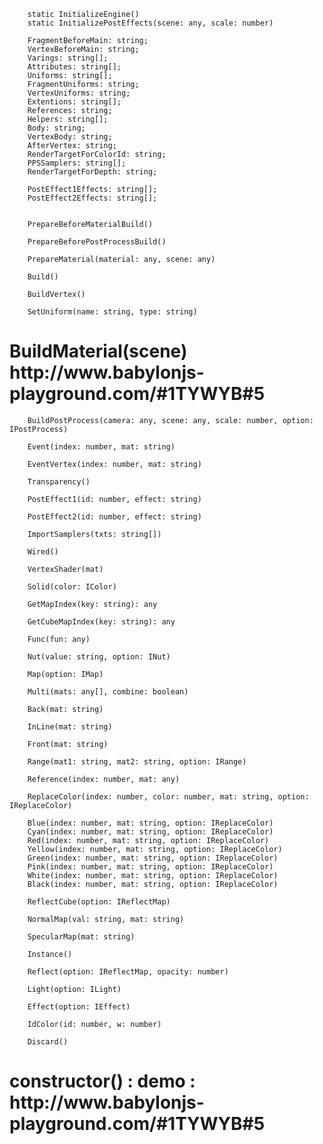  
       
        static InitializeEngine()  
        static InitializePostEffects(scene: any, scale: number) 

        FragmentBeforeMain: string;
        VertexBeforeMain: string;
        Varings: string[];
        Attributes: string[];
        Uniforms: string[];
        FragmentUniforms: string;
        VertexUniforms: string;
        Extentions: string[];
        References: string;
        Helpers: string[];
        Body: string;
        VertexBody: string;
        AfterVertex: string;
        RenderTargetForColorId: string;
        PPSSamplers: string[];
        RenderTargetForDepth: string;

        PostEffect1Effects: string[];
        PostEffect2Effects: string[];


        PrepareBeforeMaterialBuild() 

        PrepareBeforePostProcessBuild()  

        PrepareMaterial(material: any, scene: any) 

        Build() 

        BuildVertex() 

        SetUniform(name: string, type: string) 

<h1>   BuildMaterial(scene) http://www.babylonjs-playground.com/#1TYWYB#5 </h1>

        BuildPostProcess(camera: any, scene: any, scale: number, option: IPostProcess) 

        Event(index: number, mat: string) 

        EventVertex(index: number, mat: string) 

        Transparency() 

        PostEffect1(id: number, effect: string) 

        PostEffect2(id: number, effect: string) 

        ImportSamplers(txts: string[]) 

        Wired() 

        VertexShader(mat) 

        Solid(color: IColor) 

        GetMapIndex(key: string): any 

        GetCubeMapIndex(key: string): any 

        Func(fun: any) 

        Nut(value: string, option: INut) 

        Map(option: IMap) 

        Multi(mats: any[], combine: boolean) 

        Back(mat: string) 

        InLine(mat: string) 

        Front(mat: string) 

        Range(mat1: string, mat2: string, option: IRange) 

        Reference(index: number, mat: any) 

        ReplaceColor(index: number, color: number, mat: string, option: IReplaceColor) 

        Blue(index: number, mat: string, option: IReplaceColor) 
        Cyan(index: number, mat: string, option: IReplaceColor) 
        Red(index: number, mat: string, option: IReplaceColor) 
        Yellow(index: number, mat: string, option: IReplaceColor)  
        Green(index: number, mat: string, option: IReplaceColor) 
        Pink(index: number, mat: string, option: IReplaceColor) 
        White(index: number, mat: string, option: IReplaceColor) 
        Black(index: number, mat: string, option: IReplaceColor) 

        ReflectCube(option: IReflectMap) 

        NormalMap(val: string, mat: string) 

        SpecularMap(mat: string) 

        Instance() 

        Reflect(option: IReflectMap, opacity: number) 

        Light(option: ILight) 

        Effect(option: IEffect) 

        IdColor(id: number, w: number) 

        Discard() 
        
<h1>  constructor() : demo : http://www.babylonjs-playground.com/#1TYWYB#5 </h1>
         
